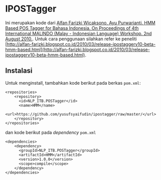 # IPOSTagger

Ini merupakan kode dari [Alfan Farizki Wicaksono, Ayu Purwarianti. HMM Based POS Tagger for Bahasa Indonesia. On Proceedings of 4th International MALINDO (Malay - Indonesian Language) Workshop. 2nd August 2010.](http://www.informatika.org/~ayu/2010postagger.pdf). Untuk cara penggunaan silahkan refer ke peneliti [http://alfan-farizki.blogspot.co.id/2010/03/release-ipostaggerv10-beta-hmm-based.html](http://alfan-farizki.blogspot.co.id/2010/03/release-ipostaggerv10-beta-hmm-based.html).


## Instalasi

Untuk menginstall, tambahkan kode berikut pada berkas `pom.xml`:

```
<repositories>
    <repository>
      <id>NLP_ITB.POSTagger</id>
      <name>HMM</name>
      <url>https://github.com/yusufsyaifudin/ipostagger/raw/master/</url>
    </repository>
</repositories> 
```

dan kode berikut pada _dependency_ `pom.xml`

```
<dependencies>
    <dependency>
      <groupId>NLP_ITB.POSTagger</groupId>
      <artifactId>HMM</artifactId>
      <version>1.0.0</version>
      <scope>compile</scope>
    </dependency>
</dependencies>
```
